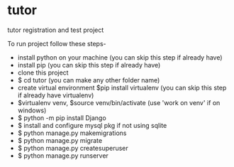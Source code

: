 # tutor
tutor registration and test project

To run project follow these steps-

- install python on your machine (you can skip this step if already have)
- install pip (you can skip this step if already have)
- clone this project
- $ cd tutor (you can make any other folder name)
- create virtual environment $pip install virtualenv (you can skip this step if already have virtualenv)
- $virtualenv venv, $source venv/bin/activate (use 'work on venv' if on windows)
- $ python -m pip install Django
- $ install and configure mysql pkg if not using sqlite
- $ python manage.py makemigrations
- $ python manage.py migrate 
- $ python manage.py createsuperuser 
- $ python manage.py runserver
